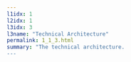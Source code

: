 ```yaml
---
l1idx: 1
l2idx: 1
l3idx: 3
l3name: "Technical Architecture"
permalink: 1_1_3.html
summary: "The technical architecture.
---
```


